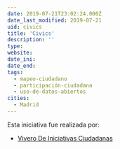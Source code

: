 ```yaml
---
date: 2019-07-21T23:02:24.000Z
date_last_modified: 2019-07-21
uid: civics
title: 'Civics'
description: ''
type: 
website: 
date_ini: 
date_end: 
tags:
  - mapeo-ciudadano
  - participación-ciudadana
  - uso-de-datos-abiertos
cities: 
  - Madrid
---
```


Esta iniciativa fue realizada por:

- [Vivero De Iniciativas Ciudadanas](/organizaciones/vivero-de-iniciativas-ciudadanas)
